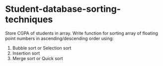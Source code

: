 # Student-database-sorting-techniques
Store CGPA of students in array. Write function for sorting array of floating point numbers in ascending/descending order using: 
1. Bubble sort or Selection sort
2. Insertion sort 
3. Merge sort or Quick sort
